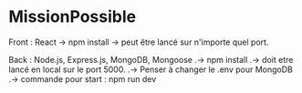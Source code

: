 # MissionPossible

Front : React
  -> npm install
  -> peut être lancé sur n'importe quel port.

Back : Node.js, Express.js, MongoDB, Mongoose
  .-> npm install
  .-> doit etre lancé en local sur le port 5000.
  .-> Penser à changer le .env pour MongoDB
  .-> commande pour start : npm run dev 
